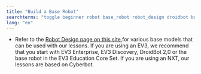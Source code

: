 ```yaml
---
title: "Build a Base Robot"
searchterms: "toggle beginner robot base_robot robot_design droidbot build_a_base_robot"
lang: "en"
---
```

 <ul>
<li>Refer to the <a href="RobotsDesigns.html">Robot Design page on this site </a> for various base models that can be used with our lessons. If you are using an EV3, we recommend that you start with EV3 Enterprise, EV3 Discovery, DroidBot 2,0 or the base robot in the EV3 Education Core Set. If you are using an NXT, our lessons are based on Cyberbot.
</li>
 </ul>
